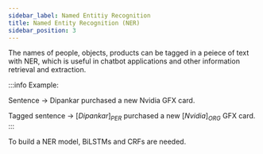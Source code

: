 ```yaml
---
sidebar_label: Named Entitiy Recognition
title: Named Entity Recognition (NER)
sidebar_position: 3
---
```


The names of people, objects, products can be tagged in a peiece of text with NER, which is useful in chatbot applications and other information retrieval and extraction.

:::info Example: 

Sentence ->  Dipankar purchased a new Nvidia GFX card.

Tagged sentence -> $[Dipankar]_{PER}$ purchased a new $[Nvidia]_{ORG}$ GFX card.
:::

To build a NER model, BiLSTMs and CRFs are needed.